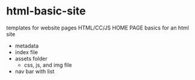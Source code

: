 # html-basic-site
templates for website pages HTML/CC/JS
HOME PAGE
basics for an html site
  - metadata
  - index file
  - assets folder
      - css, js, and img file
  - nav bar with list
